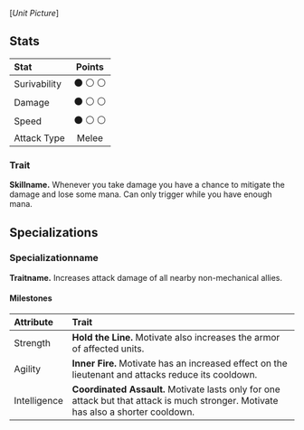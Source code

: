 [*Unit Picture*]

## Stats

|Stat           |Points |
|:--------------|:---------:|
| Surivability  | &#x26AB; &#x26AA; &#x26AA; |
| Damage        | &#x26AB; &#x26AA; &#x26AA; |
| Speed         | &#x26AB; &#x26AA; &#x26AA; |
| Attack Type   | Melee |

### Trait

**Skillname.** Whenever you take damage you have a chance to mitigate the damage and lose some mana. Can only trigger while you have enough mana.

## Specializations

### Specializationname

**Traitname.** Increases attack damage of all nearby non-mechanical allies.

#### Milestones

| Attribute | Trait |
|:----------|:------|
|Strength   |**Hold the Line.** Motivate also increases the armor of affected units. |
|Agility    |**Inner Fire.** Motivate has an increased effect on the lieutenant and attacks reduce its cooldown. |
|Intelligence|**Coordinated Assault.** Motivate lasts only for one attack but that attack is much stronger. Motivate has also a shorter cooldown. |